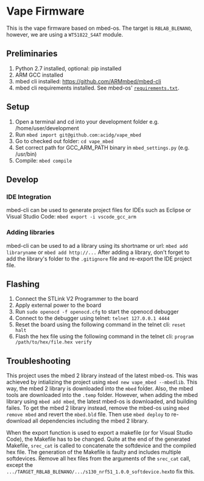 # Vape Firmware
This is the vape firmware based on mbed-os. The target is ```RBLAB_BLENANO```, however, we are using a ```WT51822_S4AT``` module.

## Preliminaries
1. Python 2.7 installed, optional: pip installed
2. ARM GCC installed
1. mbed cli installed: https://github.com/ARMmbed/mbed-cli
2. mbed cli requirements installed. See mbed-os' [```requirements.txt```](https://github.com/ARMmbed/mbed-os/blob/master/requirements.txt).

## Setup
1. Open a terminal and cd into your development folder e.g. /home/user/development
2. Run ```mbed import git@github.com:acidg/vape_mbed```
3. Go to checked out folder: ```cd vape_mbed```
4. Set correct path for GCC_ARM_PATH binary in ```mbed_settings.py``` (e.g. /usr/bin)
5. Compile: ```mbed compile```

## Develop
### IDE Integration
mbed-cli can be used to generate project files for IDEs such as Eclipse or Visual Studio Code: 
```mbed export -i vscode_gcc_arm```

### Adding libraries
mbed-cli can be used to ad a library using its shortname or url: 
```mbed add libraryname``` or ```mbed add http://...```
After adding a library, don't forget to add the library's folder to the ```.gitignore``` file and re-export the IDE project file.


## Flashing
1. Connect the STLink V2 Programmer to the board
2. Apply external power to the board 
3. Run ```sudo openocd -f openocd.cfg``` to start the openocd debugger
4. Connect to the debugger using telnet: ```telnet 127.0.0.1 4444```
5. Reset the board using the following command in the telnet cli: ```reset halt```
6. Flash the hex file using the following command in the telnet cli: ```program /path/to/hex/file.hex verify```

## Troubleshooting
This project uses the mbed 2 library instead of the latest mbed-os. This was achieved by intializing the project using ```mbed new vape_mbed --mbedlib```. This way, the mbed 2 library is downloaded into the ```mbed``` folder. Also, the mbed tools are downloaded into the ```.temp``` folder. However, when adding the mbed library using ```mbed add mbed```, the latest mbed-os is downloaded, and building failes. To get the mbed 2 library instead, remove the mbed-os using ```mbed remove mbed``` and revert the ```mbed.bld``` file. Then use ```mbed deploy``` to re-download all dependencies including the mbed 2 library.

When the export function is used to export a makefile (or for Visual Studio Code), the Makefile has to be changed. Quite at the end of the generated Makefile, ```srec_cat``` is called to concatenate the softdevice and the compiled hex file. The generation of the Makefile is faulty and includes multiple softdevices. Remove all hex files from the arguments of the ```srec_cat``` call, except the ```.../TARGET_RBLAB_BLENANO/.../s130_nrf51_1.0.0_softdevice.hex```to fix this.
